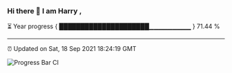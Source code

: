 ### Hi there 👋 I am Harry , 

⏳ Year progress { █████████████████████▁▁▁▁▁▁▁▁▁ } 71.44 %

---

⏰ Updated on Sat, 18 Sep 2021 18:24:19 GMT

![Progress Bar CI](https://github.com/duykhang68/duykhang68/workflows/Progress%20Bar%20CI/badge.svg)
